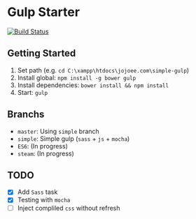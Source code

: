 # Gulp Starter
[![Build Status](https://travis-ci.org/jojoee/gulp-starter.svg)](https://travis-ci.org/jojoee/gulp-starter)

## Getting Started
1. Set path (e.g. `cd C:\xampp\htdocs\jojoee.com\simple-gulp`)
2. Install global: `npm install -g bower gulp`
3. Install dependencies: `bower install && npm install`
4. Start: `gulp`

## Branchs
- `master`: Using `simple` branch
- `simple`: Simple gulp (`sass` + `js` + `mocha`)
- `ES6`: (In progress)
- `steam`: (In progress)

## TODO
- [x] Add `Sass` task
- [x] Testing with `mocha`
- [ ] Inject compliled `css` without refresh
